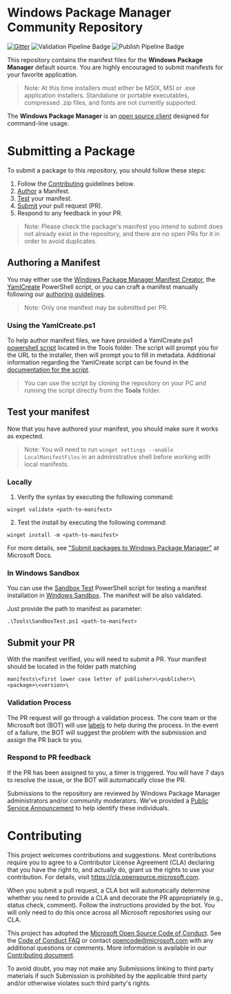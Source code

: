 # Windows Package Manager Community Repository
[![Gitter](https://img.shields.io/gitter/room/Microsoft/winget-pkgs)](https://gitter.im/Microsoft/winget-pkgs)
![Validation Pipeline Badge](https://img.shields.io/endpoint?url=https://winget-pme.azurefd.net/api/GetServiceComponentStatusBadge?component=ValidationPipeline "Validation Pipeline Badge")
![Publish Pipeline Badge](https://img.shields.io/endpoint?url=https://winget-pme.azurefd.net/api/GetServiceComponentStatusBadge?component=PublishPipeline "Publish Pipeline Badge")

This repository contains the manifest files for the **Windows Package Manager** default source.  You are highly encouraged to submit manifests for your favorite application.
> Note: At this time installers must either be MSIX, MSI or .exe application installers. Standalone or portable executables, compressed .zip files, and fonts are not currently supported.

The **Windows Package Manager** is an [open source client](https://github.com/microsoft/winget-cli) designed for command-line usage.

# Submitting a Package
To submit a package to this repository, you should follow these steps:
1) Follow the [Contributing](#Contributing) guidelines below.
2) [Author](AUTHORING_MANIFESTS.md) a Manifest.
3) [Test](#test-your-manifest) your manifest.
4) [Submit](#submit-your-pr) your pull request (PR).
5) Respond to any feedback in your PR.

> Note: Please check the package's manifest you intend to submit does not already exist in the repository, and there are no open PRs for it in order to avoid duplicates.

## Authoring a Manifest

You may either use the [Windows Package Manager Manifest Creator](https://github.com/microsoft/winget-create), the [YamlCreate](#using-the-yamlcreateps1) PowerShell script, or you can craft a manifest manually following our [authoring guidelines](AUTHORING_MANIFESTS.md).

> Note: Only one manifest may be submitted per PR.

### Using the YamlCreate.ps1
To help author manifest files, we have provided a YamlCreate.ps1 [powershell script](Tools/YamlCreate.ps1) located in the Tools folder. The script will prompt you for the URL to the installer, then will prompt you to fill in metadata. Additional information regarding the YamlCreate script can be found in the [documentation for the script](doc/tools/YamlCreate.md). 

> You can use the script by cloning the repository on your PC and running the script directly from the **Tools** folder.

## Test your manifest
Now that you have authored your manifest, you should make sure it works as expected.
>Note: You will need to run `winget settings --enable LocalManifestFiles` in an administrative shell before working with local manifests.

### Locally
1) Verify the syntax by executing the following command:
```
winget validate <path-to-manifest>
```

2) Test the install by executing the following command:
```
winget install -m <path-to-manifest>
```

For more details, see ["Submit packages to Windows Package Manager"](https://docs.microsoft.com/windows/package-manager/package) at Microsoft Docs.

### In Windows Sandbox
You can use the [Sandbox Test](Tools/SandboxTest.ps1) PowerShell script for testing a manifest installation in [Windows Sandbox](https://docs.microsoft.com/windows/security/threat-protection/windows-sandbox/windows-sandbox-overview). The manifest will be also validated.

Just provide the path to manifest as parameter:
```
.\Tools\SandboxTest.ps1 <path-to-manifest>
```

## Submit your PR
With the manifest verified, you will need to submit a PR.  Your manifest should be located in the folder path matching
```
manifests\<first lower case letter of publisher>\<publisher>\<package>\<version>\
```

### Validation Process
The PR request will go through a validation process. The core team or the Microsoft bot (BOT) will use [labels](https://docs.microsoft.com/windows/package-manager/package/winget-validation#pull-request-labels) to help during the process. In the event of a failure, the BOT will suggest the problem with the submission and assign the PR back to you.
 

### Respond to PR feedback
If the PR has been assigned to you, a timer is triggered. You will have 7 days to resolve the issue, or the BOT will automatically close the PR.  

Submissions to the repository are reviewed by Windows Package Manager administrators and/or community moderators. We've provided a [Public Service Announcement](https://github.com/microsoft/winget-pkgs/issues/15674) to help identify these individuals. 

# Contributing

This project welcomes contributions and suggestions.  Most contributions require you to agree to a Contributor License Agreement (CLA) declaring that you have the right to, and actually do, grant us the rights to use your contribution. For details, visit https://cla.opensource.microsoft.com.

When you submit a pull request, a CLA bot will automatically determine whether you need to provide a CLA and decorate the PR appropriately (e.g., status check, comment). Follow the instructions provided by the bot. You will only need to do this once across all Microsoft repositories using our CLA.

This project has adopted the [Microsoft Open Source Code of Conduct](https://opensource.microsoft.com/codeofconduct/).
See the [Code of Conduct FAQ](https://opensource.microsoft.com/codeofconduct/faq/) or
contact [opencode@microsoft.com](mailto:opencode@microsoft.com) with any additional questions or comments. More information is available in our [Contributing document](CONTRIBUTING.md).

To avoid doubt, you may not make any Submissions linking to third party materials if such Submission is prohibited by the applicable third party and/or otherwise violates such third party's rights.
